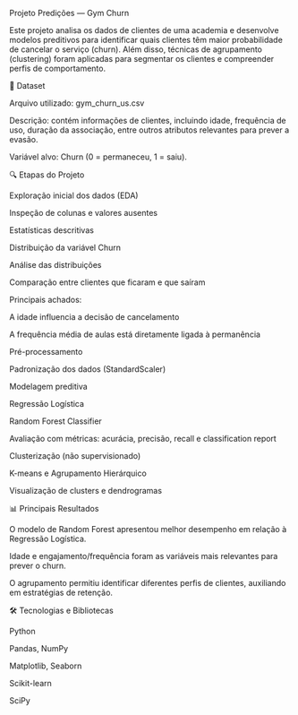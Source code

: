 Projeto Predições — Gym Churn

Este projeto analisa os dados de clientes de uma academia e desenvolve modelos preditivos para identificar quais clientes têm maior probabilidade de cancelar o serviço (churn).
Além disso, técnicas de agrupamento (clustering) foram aplicadas para segmentar os clientes e compreender perfis de comportamento.

📂 Dataset

Arquivo utilizado: gym_churn_us.csv

Descrição: contém informações de clientes, incluindo idade, frequência de uso, duração da associação, entre outros atributos relevantes para prever a evasão.

Variável alvo: Churn (0 = permaneceu, 1 = saiu).

🔍 Etapas do Projeto

Exploração inicial dos dados (EDA)

Inspeção de colunas e valores ausentes

Estatísticas descritivas

Distribuição da variável Churn

Análise das distribuições

Comparação entre clientes que ficaram e que saíram

Principais achados:

A idade influencia a decisão de cancelamento

A frequência média de aulas está diretamente ligada à permanência

Pré-processamento

Padronização dos dados (StandardScaler)

Modelagem preditiva

Regressão Logística

Random Forest Classifier

Avaliação com métricas: acurácia, precisão, recall e classification report

Clusterização (não supervisionado)

K-means e Agrupamento Hierárquico

Visualização de clusters e dendrogramas

📊 Principais Resultados

O modelo de Random Forest apresentou melhor desempenho em relação à Regressão Logística.

Idade e engajamento/frequência foram as variáveis mais relevantes para prever o churn.

O agrupamento permitiu identificar diferentes perfis de clientes, auxiliando em estratégias de retenção.

🛠 Tecnologias e Bibliotecas

Python

Pandas, NumPy

Matplotlib, Seaborn

Scikit-learn

SciPy
